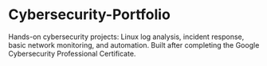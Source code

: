 # Cybersecurity-Portfolio
Hands-on cybersecurity projects: Linux log analysis, incident response, basic network monitoring, and automation. Built after completing the Google Cybersecurity Professional Certificate.
